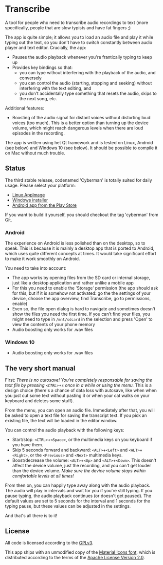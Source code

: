 # Transcribe

A tool for people who need to transcribe audio recordings to text (more specifically, people that are slow typists and have fat fingers ;)

The app is quite simple; it allows you to load an audio file and play it while typing out the text, so you don't have to switch constantly between audio player and text editor. Crucially, the app:

* Pauses the audio playback whenever you're frantically typing to keep up
* Provides key bindings so that:
	* you can type without interfering with the playback of the audio, and conversely
	* you can control the audio (starting, stopping and seeking) without interfering with the text editing, and
	* you don't accidentally type something that resets the audio, skips to the next song, etc.

Additional features:
* Boosting of the audio signal for distant voices without distorting loud voices (too much). This is a better option than turning up the device volume, which might reach dangerous levels when there are loud episodes in the recording.

The app is written using het Qt framework and is tested on Linux, Android (see below) and Windows 10 (see below). It should be possible to compile it on Mac without much trouble.

## Status

The third stable release, codenamed 'Cyberman' is totally suited for daily usage. Please select your platform:

* [Linux AppImage](https://github.com/p-edelman/Transcribe/releases/download/cyberman/transcribe-cyberman.AppImage)
* [Windows installer](https://github.com/p-edelman/Transcribe/releases/download/cyberman/TranscribeInstaller.exe)
* [Android app from the Play Store](https://play.google.com/store/apps/details?id=org.mrpi.transcribe)

If you want to build it yourself, you should checkout the tag 'cyberman' from Git.

### Android

The experience on Android is less polished than on the desktop, so to speak. This is because it is mainly a desktop app that is ported to Android, which uses quite different concepts at times. It would take significant effort to make it work smoothly on Android.

You need to take into account:

* The app works by opening files from the SD card or internal storage, just like a desktop application and rather unlike a mobile app
* For this you need to enable the 'Storage' permission (the app should ask for this, but if it is somehow not activated: go the the settings of your device, choose the app overview, find Transcribe, go to permissions, enable)
* Even so, the file open dialog is hard to navigate and sometimes doesn't show the files you need the first time. If you can't find your files, you might need to type in `/mnt/sdcard` in the selection and press 'Open' to view the contents of your phone memory
* Audio boosting only works for .wav files

### Windows 10

* Audio boosting only works for .wav files

## The very short manual

First: *There is no autosave! You're completely responsable for saving the text file by pressing `<CTRL>`+`s` once in a while or using the menu.* This is a design choice (there's a chance of data loss with autosave, like when when you just cut some text without pasting it or when your cat walks on your keyboard and deletes some stuff).

From the menu, you can open an audio file. Immediately after that, you will be asked to open a text file for saving the transcript text. If you pick an existing file, the text will be loaded in the editor window.

You can control the audio playback with the following keys:

* Start/stop: `<CTRL>`+`<Space>`, or the multimedia keys on you keyboard if you have them.
* Skip 5 seconds forward and backward: `<ALT>`+`<Left>` and `<ALT>`+`<Right>`, or the `<Previous>` and `<Next>` multimedia keys.
* Boost/decrease the volume: `<ALT>`+`<Up>` and `<ALT>`+`<Down>`. This doesn't affect the device volume, just the recording, and you can't get louder than the device volume. *Make sure the device volume stays within comfortable levels at all times!*

From then on, you can happily type away along with the audio playback. The audio will play in intervals and wait for you if you're still typing. If you pause typing, the audio playback continues (or doesn't get paused). The default values are set to 5 seconds for the interval and 1 seconds for the typing pause, but these values can be adjusted in the settings.

And that's all there is to it!

## License

All code is licensed according to the [GPLv3](http://www.gnu.org/licenses/gpl-3.0.en.html).

This app ships with an unmodified copy of the [Material Icons font](https://material.io/icons/), which is distributed according to the terms of the [Apache License Version 2.0](http://www.apache.org/licenses/LICENSE-2.0.txt).
